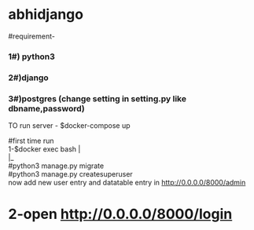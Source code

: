  # abhidjango
#requirement-
	<h3>1#) python3</h3>
	<h3>2#)django</h3>
	<h3>3#)postgres (change setting in setting.py like dbname,password)</h3>


TO run server -
$docker-compose up


#first time run<br/>
1-$docker exec <web-container-id> bash
	|<br/>
	|_<br/>
	  #python3 manage.py migrate <br/>
	  #python3 manage.py createsuperuser <br/>
 now add new user entry and datatable entry in http://0.0.0.0/8000/admin <br/>

2-open http://0.0.0.0/8000/login
=======

